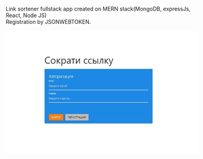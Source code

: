 Link sortener fullstack app created on MERN stack(MongoDB, expressJs, React, Node JS)   
Registration by JSONWEBTOKEN.   

![Header](https://github.com/AdamBers/mern/blob/c719198231d9da56a1467e9ce19da6406110e5fa/client/public/MERN1.jpg)
